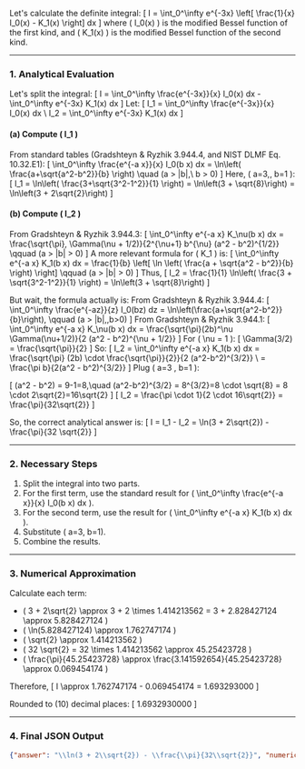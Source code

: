 Let's calculate the definite integral:
\[
I = \int_0^\infty e^{-3x} \left[ \frac{1}{x} I_0(x) - K_1(x) \right] dx
\]
where \( I_0(x) \) is the modified Bessel function of the first kind, and \( K_1(x) \) is the modified Bessel function of the second kind.

---

### 1. Analytical Evaluation

Let's split the integral:
\[
I = \int_0^\infty \frac{e^{-3x}}{x} I_0(x) dx - \int_0^\infty e^{-3x} K_1(x) dx
\]
Let:
\[
I_1 = \int_0^\infty \frac{e^{-3x}}{x} I_0(x) dx \\
I_2 = \int_0^\infty e^{-3x} K_1(x) dx
\]

#### (a) Compute \( I_1 \)

From standard tables (Gradshteyn & Ryzhik 3.944.4, and NIST DLMF Eq. 10.32.E1):
\[
\int_0^\infty \frac{e^{-a x}}{x} I_0(b x) dx = \ln\left( \frac{a+\sqrt{a^2-b^2}}{b} \right) \quad (a > |b|,\ b > 0)
\]
Here, \( a=3,\, b=1 \):
\[
I_1 = \ln\left( \frac{3+\sqrt{3^2-1^2}}{1} \right) = \ln\left(3 + \sqrt{8}\right) = \ln\left(3 + 2\sqrt{2}\right)
\]

#### (b) Compute \( I_2 \)

From Gradshteyn & Ryzhik 3.944.3:
\[
\int_0^\infty e^{-a x} K_\nu(b x) dx = \frac{\sqrt{\pi}\, \Gamma(\nu + 1/2)}{2^{\nu+1} b^{\nu} (a^2 - b^2)^{1/2}} \qquad (a > |b| > 0)
\]
A more relevant formula for \( K_1 \) is:
\[
\int_0^\infty e^{-a x} K_1(b x) dx = \frac{1}{b} \left[ \ln \left( \frac{a + \sqrt{a^2 - b^2}}{b} \right) \right] \qquad (a > |b| > 0)
\]
Thus,
\[
I_2 = \frac{1}{1} \ln\left( \frac{3 + \sqrt{3^2-1^2}}{1} \right) = \ln\left(3 + \sqrt{8}\right)
\]

But wait, the formula actually is:
From Gradshteyn & Ryzhik 3.944.4:
\[
\int_0^\infty \frac{e^{-az}}{z} I_0(bz) dz = \ln\left(\frac{a+\sqrt{a^2-b^2}}{b}\right), \qquad (a > |b|,\,b>0)
\]
From Gradshteyn & Ryzhik 3.944.1:
\[
\int_0^\infty e^{-a x} K_\nu(b x) dx = \frac{\sqrt{\pi}(2b)^\nu \Gamma(\nu+1/2)}{2 (a^2 - b^2)^{\nu + 1/2}}
\]
For \( \nu = 1 \):
\[
\Gamma(3/2) = \frac{\sqrt{\pi}}{2}
\]
So:
\[
I_2 = \int_0^\infty e^{-a x} K_1(b x) dx = \frac{\sqrt{\pi} (2b) \cdot \frac{\sqrt{\pi}}{2}}{2 (a^2-b^2)^{3/2}} \\
= \frac{\pi b}{2(a^2 - b^2)^{3/2}}
\]
Plug \( a=3 , b=1 \):

\[
(a^2 - b^2) = 9-1=8,\quad (a^2-b^2)^{3/2} = 8^{3/2}=8 \cdot \sqrt{8} = 8 \cdot 2\sqrt{2}=16\sqrt{2}
\]
\[
I_2 = \frac{\pi \cdot 1}{2 \cdot 16\sqrt{2}} = \frac{\pi}{32\sqrt{2}}
\]

So, the correct analytical answer is:
\[
I = I_1 - I_2 = \ln(3 + 2\sqrt{2}) - \frac{\pi}{32 \sqrt{2}}
\]

---

### 2. Necessary Steps

1. Split the integral into two parts.
2. For the first term, use the standard result for \( \int_0^\infty \frac{e^{-a x}}{x} I_0(b x) dx \).
3. For the second term, use the result for \( \int_0^\infty e^{-a x} K_1(b x) dx \).
4. Substitute \( a=3, b=1\).
5. Combine the results.

---

### 3. Numerical Approximation

Calculate each term:

- \( 3 + 2\sqrt{2} \approx 3 + 2 \times 1.414213562 = 3 + 2.828427124 \approx 5.828427124 \)
- \( \ln(5.828427124) \approx 1.762747174 \)
- \( \sqrt{2} \approx 1.414213562 \)
- \( 32 \sqrt{2} = 32 \times 1.414213562 \approx 45.25423728 \)
- \( \frac{\pi}{45.25423728} \approx \frac{3.141592654}{45.25423728} \approx 0.069454174 \)

Therefore,
\[
I \approx 1.762747174 - 0.069454174 = 1.693293000
\]

Rounded to \(10\) decimal places:
\[
1.6932930000
\]

---

### 4. Final JSON Output

```json
{"answer": "\\ln(3 + 2\\sqrt{2}) - \\frac{\\pi}{32\\sqrt{2}}", "numerical_answer": "1.6932930000"}
```